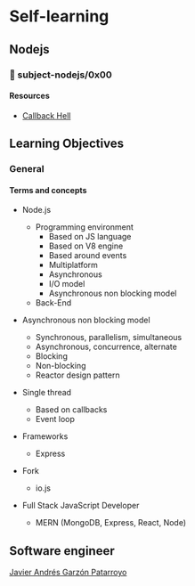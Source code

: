 # Self-learning
## Nodejs
### :open_file_folder: subject-nodejs/0x00

#### Resources
* [Callback Hell](http://callbackhell.com/)

## Learning Objectives
### General
#### Terms and concepts
* Node.js
  * Programming environment
    - Based on JS language
    - Based on V8 engine
    - Based around events
    - Multiplatform
    - Asynchronous
    - I/O model
    - Asynchronous non blocking model
  - Back-End
* Asynchronous non blocking model
  - Synchronous, parallelism, simultaneous
  - Asynchronous, concurrence, alternate
  - Blocking
  - Non-blocking
  - Reactor design pattern
* Single thread
  - Based on callbacks
  - Event loop

* Frameworks
  - Express
* Fork
  - io.js

* Full Stack JavaScript Developer
  - MERN (MongoDB, Express, React, Node)

## Software engineer
[Javier Andrés Garzón Patarroyo](https://www.javierandresgp.com/)
